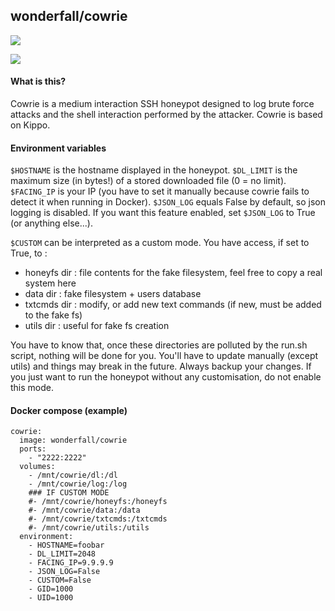 ## wonderfall/cowrie
[![](https://badge.imagelayers.io/wonderfall/cowrie:latest.svg)](https://imagelayers.io/?images=wonderfall/cowrie:latest 'Get your own badge on imagelayers.io')

![](https://i.goopics.net/lO.jpg)

#### What is this?
Cowrie is a medium interaction SSH honeypot designed to log brute force attacks and the shell interaction performed by the attacker. Cowrie is based on Kippo.

#### Environment variables
`$HOSTNAME` is the hostname displayed in the honeypot. `$DL_LIMIT` is the maximum size (in bytes!) of a stored downloaded file (0 = no limit). `$FACING_IP` is your IP (you have to set it manually because cowrie fails to detect it when running in Docker). `$JSON_LOG` equals False by default, so json logging is disabled. If you want this feature enabled, set `$JSON_LOG` to True (or anything else...).

`$CUSTOM` can be interpreted as a custom mode. You have access, if set to True, to :
- honeyfs dir : file contents for the fake filesystem, feel free to copy a real system here
- data dir : fake filesystem + users database
- txtcmds dir : modify, or add new text commands (if new, must be added to the fake fs)
- utils dir : useful for fake fs creation

You have to know that, once these directories are polluted by the run.sh script, nothing will be done for you. You'll have to update manually (except utils) and things may break in the future. Always backup your changes. If you just want to run the honeypot without any customisation, do not enable this mode.

#### Docker compose (example)
```
cowrie:
  image: wonderfall/cowrie
  ports:
    - "2222:2222"
  volumes:
    - /mnt/cowrie/dl:/dl
    - /mnt/cowrie/log:/log
    ### IF CUSTOM MODE
    #- /mnt/cowrie/honeyfs:/honeyfs
    #- /mnt/cowrie/data:/data
    #- /mnt/cowrie/txtcmds:/txtcmds
    #- /mnt/cowrie/utils:/utils
  environment:
    - HOSTNAME=foobar
    - DL_LIMIT=2048
    - FACING_IP=9.9.9.9
    - JSON_LOG=False
    - CUSTOM=False
    - GID=1000
    - UID=1000
```
